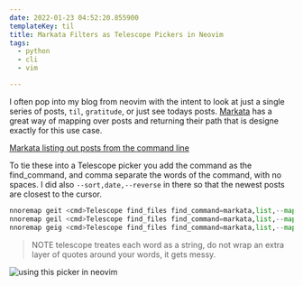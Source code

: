 ```yaml
---
date: 2022-01-23 04:52:20.855900
templateKey: til
title: Markata Filters as Telescope Pickers in Neovim
tags:
  - python
  - cli
  - vim

---
```


I often pop into my blog from neovim with the intent to look at just a
single series of posts, `til`, `gratitude`, or just see todays posts.
[Markata](https://markata.dev/) has a great way of mapping over posts
and returning their path that is designe exactly for this use case.

[Markata listing out posts from the command line](https://images.waylonwalker.com/markta-list-todays-posts.png)

To tie these into a Telescope picker you add the command as the
find_command, and comma separate the words of the command, with no
spaces.  I did also `--sort,date,--reverse` in there so that the newest
posts are closest to the cursor.

``` python
nnoremap geit <cmd>Telescope find_files find_command=markata,list,--map,path,--filter,date==today<cr>
nnoremap geil <cmd>Telescope find_files find_command=markata,list,--map,path,--filter,templateKey=='til',--sort,date,--reverse<cr>
nnoremap geig <cmd>Telescope find_files find_command=markata,list,--map,path,--filter,templateKey=='gratitude',--sort,date,--reverse<cr>
```

> NOTE telescope treates each word as a string, do not wrap an extra
> layer of quotes around your words, it gets messy.

![using this picker in neovim](https://images.waylonwalker.com/markata-list-telescope-picker.png)
